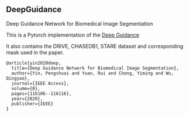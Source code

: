 ## DeepGuidance
Deep Guidance Network for Biomedical Image Segmentation

This is a Pytorch implementation of the [Deep Guidance](https://ieeexplore.ieee.org/stamp/stamp.jsp?arnumber=9118916)

It also contains the DRIVE, CHASEDB1, STARE dataset and corresponding mask used in the paper.


```
@article{yin2020deep,
  title={Deep Guidance Network for Biomedical Image Segmentation},
  author={Yin, Pengshuai and Yuan, Rui and Cheng, Yiming and Wu, Qingyao},
  journal={IEEE Access},
  volume={8},
  pages={116106--116116},
  year={2020},
  publisher={IEEE}
}
```
